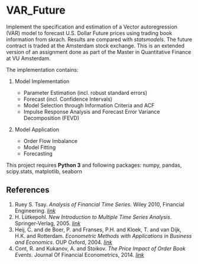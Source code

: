 # VAR_Future
Implement the specification and estimation of a Vector autoregression (VAR) model to forecast U.S. Dollar Future prices using trading book information from skrach. Results are compared with *statsmodels*. The future contract is traded at the Amsterdam stock exchange. This is an extended version of an assignment done as part of the Master in Quantitative Finance at VU Amsterdam.

The implementation contains:

1. Model Implementation
    
    - Parameter Estimation (incl. robust standard errors)
    - Forecast (incl. Confidence Intervals)
    - Model Selection through Information Criteria and ACF
    - Impulse Response Analysis and Forecast Error Variance Decomposition (FEVD)
    
2. Model Application

    - Order Flow Imbalance
    - Model Fitting
    - Forecasting

This project requires **Python 3** and following packages: numpy, pandas, scipy.stats, matplotlib, seaborn

## References
1. Ruey S. Tsay. *Analysis of Financial Time Series*. Wiley 2010, Financial Engineering. [*link*](https://www.wiley.com/en-us/Analysis+of+Financial+Time+Series%2C+3rd+Edition-p-9780470414354)
2. H. Lütkepohl.  *New Introduction to Multiple Time Series Analysis*. Springer-Verlag, 2005. [*link*](http://www.springer.com/br/book/9783540401728)
3. Heij, C. and de Boer, P. and Franses, P.H. and Kloek, T. and van Dijk, H.K. and Rotterdam.  *Econometric Methods with Applications in Business and Economics*. OUP Oxford, 2004. [*link*](https://books.google.com.br/books?id=hp4vQZZHfbUC)
4. Cont, R. and Kukanov, A. and Stoikov.  *The Price Impact of Order Book Events*. Journal Of Financial Econometrics, 2014. [*link*](http://ssrn.com/abstract=1712822)
